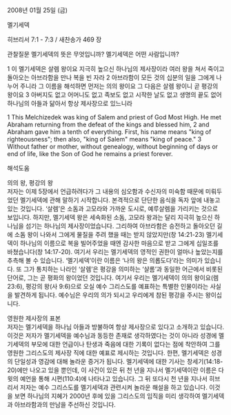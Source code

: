 2008년 01월 25일 (금)

멜기세덱



히브리서 7:1 - 7:3 / 새찬송가 469 장


관찰질문
멜기세덱의 뜻은 무엇입니까? 
멜기세덱은 어떤 사람입니까?

1 이 멜기세덱은 살렘 왕이요 지극히 높으신 하나님의 제사장이라 여러 왕을 쳐서 죽이고 돌아오는 아브라함을 만나 복을 빈 자라 2 아브라함이 모든 것의 십분의 일을 그에게 나누어 주니라 그 이름을 해석하면 먼저는 의의 왕이요 그 다음은 살렘 왕이니 곧 평강의 왕이요 3 아버지도 없고 어머니도 없고 족보도 없고 시작한 날도 없고 생명의 끝도 없어 하나님의 아들과 닮아서 항상 제사장으로 있느니라  

1 This Melchizedek was king of Salem and priest of God Most High. He met Abraham returning from the defeat of the kings and blessed him, 
2 and Abraham gave him a tenth of everything. First, his name means "king of righteousness"; then also, "king of Salem" means "king of peace." 3 Without father or mother, without genealogy, without beginning of days or end of life, like the Son of God he remains a priest forever.

해석도움





의의 왕, 평강의 왕  
저자는 이제 5장에서 언급하려다가 그 내용의 심오함과 수신자의 미숙함 때문에 미뤄두었던 멜기세덱에 관해 말하기 시작합니다. 본격적으로 단단한 음식을 독자 앞에 내놓고 있는 것입니다. ‘살렘’은 소돔과 고모라와 가까운 도시로, 예루살렘을 가리키는 것으로 보입니다. 하지만, 멜기세덱 왕은 세속화된 소돔, 고모라 왕과는 달리 지극히 높으신 하나님을 섬기는 하나님의 제사장이었습니다. 그리하여 아브라함은 승전하고 돌아오던 길에 소돔 왕이 나와서 그에게 물질을 주려 했을 때는 받지 않았지만(창 14:21-23) 멜기세덱이 하나님의 이름으로 복을 빌어주었을 때엔 감사한 마음으로 받고 그에게 십일조를 바쳤습니다(창 14:17-20). 여기서 우리는 멜기세덱의 영적인 권한이 얼마나 높았는지를 추측해 볼 수 있습니다. ‘멜기세덱’이란 이름은 ‘나의 왕은 의롭도다’라는 의미가 있습니다. 또 그가 통치하는 나라인 ‘살렘’은 평강을 의미하는 ‘샬롬’과 동일한 어근에서 비롯된 단어로, 그는 곧 평화의 왕이었던 것입니다. 여기서 우리는 멜기세덱이 의의 왕이요(렘 23:6), 평강의 왕(사 9:6)으로 오실 예수 그리스도를 예표하는 특별한 인물이라는 사실을 발견하게 됩니다. 예수님은 우리의 의가 되시고 우리에게 참된 평강을 주시는 왕이십니다.          

영원한 제사장의 표본  
저자는 멜기세덱을 하나님 아들과 방불하여 항상 제사장으로 있다고 소개하고 있습니다. 이것은 저자가 멜기세덱을 예수님과 동등한 존재로 생각하였다는 것이 아니라 성경에 멜기세덱의 부모에 대한 언급이나 탄생과 죽음에 대한 기록이 없다는 점에 착안하여 그를 영원한 그리스도의 제사장 직에 대한 예표로 제시하는 것입니다. 한편, 멜기세덱은 성경의 단일성과 영감에 대해 놀라운 증거가 됩니다. 멜기세덱에 대한 기사는 창세기(14:18-20)에만 나오고 있을 뿐인데, 이 사건이 있은 뒤 천 년을 지나서 멜기세덱이란 이름은 다윗의 예언을 통해 시편(110:4)에 나타나고 있습니다. 그 뒤 또다시 천 년을 지나서 히브리서 저자는 예수 그리스도를 멜기세덱과 관련시켜 놀라운 해설을 하고 있습니다. 이것을 보면 하나님의 지혜가 2000년 후에 있을 그리스도의 임직을 미리 생각하여 멜기세덱과 아브라함과의 만남을 주선하신 것입니다.